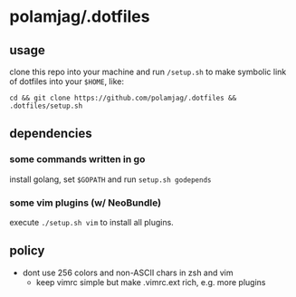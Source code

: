 # polamjag/.dotfiles

## usage

clone this repo into your machine and run `/setup.sh` to make symbolic link of dotfiles into your `$HOME`, like:

```
cd && git clone https://github.com/polamjag/.dotfiles && .dotfiles/setup.sh
```

## dependencies

### some commands written in go

install golang, set `$GOPATH` and run `setup.sh godepends`

### some vim plugins (w/ NeoBundle)

execute `./setup.sh vim` to install all plugins.

## policy

- dont use 256 colors and non-ASCII chars in zsh and vim
  - keep vimrc simple but make .vimrc.ext rich, e.g. more plugins
